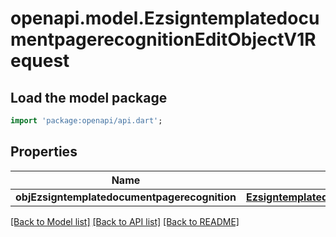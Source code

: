 # openapi.model.EzsigntemplatedocumentpagerecognitionEditObjectV1Request

## Load the model package
```dart
import 'package:openapi/api.dart';
```

## Properties
Name | Type | Description | Notes
------------ | ------------- | ------------- | -------------
**objEzsigntemplatedocumentpagerecognition** | [**EzsigntemplatedocumentpagerecognitionRequestCompound**](EzsigntemplatedocumentpagerecognitionRequestCompound.md) |  | 

[[Back to Model list]](../README.md#documentation-for-models) [[Back to API list]](../README.md#documentation-for-api-endpoints) [[Back to README]](../README.md)


